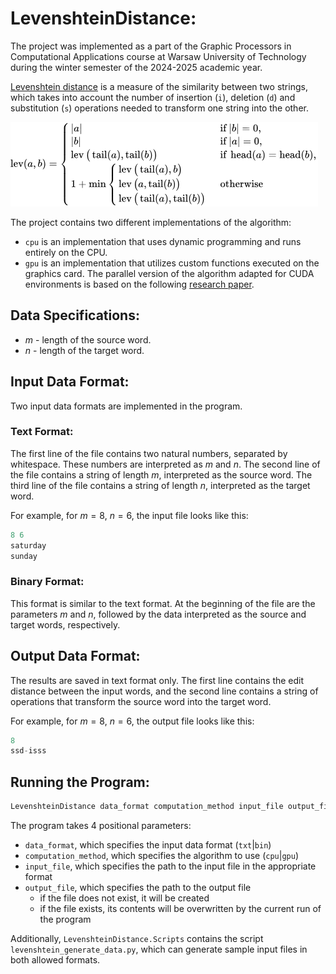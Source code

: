# LevenshteinDistance:

The project was implemented as a part of the Graphic Processors in Computational Applications course at Warsaw University of Technology during the winter semester of the 2024-2025 academic year.

[Levenshtein distance](https://en.wikipedia.org/wiki/Levenshtein_distance) is a measure of the similarity between two strings, which takes into account the number of insertion (`i`), deletion (`d`) and substitution (`s`) operations needed to transform one string into the other.

![lev function](Images/formula.png)

The project contains two different implementations of the algorithm:

- `cpu` is an implementation that uses dynamic programming and runs entirely on the CPU.
- `gpu` is an implementation that utilizes custom functions executed on the graphics card. The parallel version of the algorithm adapted for CUDA environments is based on the following [research paper](https://journals.plos.org/plosone/article?id=10.1371/journal.pone.0186251).


## Data Specifications:
- $m$ - length of the source word.
- $n$ - length of the target word.

## Input Data Format:

Two input data formats are implemented in the program.

### Text Format:

The first line of the file contains two natural numbers, separated by whitespace.
These numbers are interpreted as $m$ and $n$. The second line of the file contains a string of length $m$, interpreted as the source word. 
The third line of the file contains a string of length $n$, interpreted as the target word.

For example, for $m = 8$, $n = 6$, the input file looks like this:

```c
8 6
saturday
sunday
```

### Binary Format:

This format is similar to the text format. At the beginning of the file are the parameters $m$ and $n$, followed by the data interpreted as the source and target words, respectively.

## Output Data Format:

The results are saved in text format only. 
The first line contains the edit distance between the input words, and the second line contains a string of operations that transform the source word into the target word.

For example, for $m = 8$, $n = 6$, the output file looks like this:

```c
8
ssd-isss
```

## Running the Program:

```c
LevenshteinDistance data_format computation_method input_file output_file
```

The program takes 4 positional parameters:

- `data_format`, which specifies the input data format (`txt`|`bin`)
- `computation_method`, which specifies the algorithm to use (`cpu`|`gpu`)
- `input_file`, which specifies the path to the input file in the appropriate format
- `output_file`, which specifies the path to the output file
  - if the file does not exist, it will be created
  - if the file exists, its contents will be overwritten by the current run of the program

Additionally, `LevenshteinDistance.Scripts` contains the script `levenshtein_generate_data.py`, which can generate sample input files in both allowed formats.
